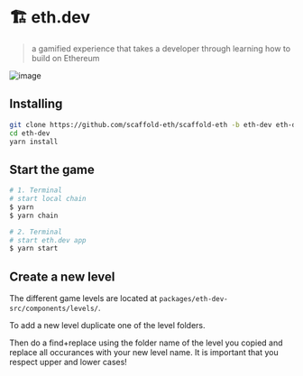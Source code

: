 # 🏗 eth.dev

> a gamified experience that takes a developer through learning how to build on Ethereum

![image](https://user-images.githubusercontent.com/2653167/169709929-97eafba7-db88-48ac-9041-1cca4b088d0b.png)

## Installing

```bash
git clone https://github.com/scaffold-eth/scaffold-eth -b eth-dev eth-dev
cd eth-dev
yarn install
```

## Start the game

```bash
# 1. Terminal
# start local chain
$ yarn
$ yarn chain

# 2. Terminal
# start eth.dev app
$ yarn start
```

## Create a new level

The different game levels are located at `packages/eth-dev-src/components/levels/`.

To add a new level duplicate one of the level folders.

Then do a find+replace using the folder name of the level you copied and replace all occurances with your new level name.
It is important that you respect upper and lower cases!
